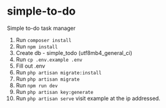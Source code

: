 # simple-to-do
Simple to-do task manager

1. Run `composer install`
2. Run `npm install`
3. Create db - simple_todo (utf8mb4_general_ci)
4. Run `cp .env.example .env`
5. Fill out .env
6. Run `php artisan migrate:install`
7. Run `php artisan migrate`
8. Run `npm run dev`
9. Run `php artisan key:generate`
10. Run `php artisan serve` visit example at the ip addressed.
